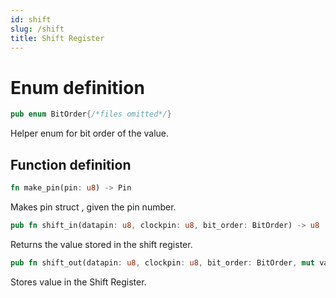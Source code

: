 ```yaml
---
id: shift
slug: /shift
title: Shift Register
---
```


# Enum definition

```rust
pub enum BitOrder{/*files omitted*/}
```

Helper enum for bit order of the value.

## Function definition

```rust
fn make_pin(pin: u8) -> Pin 
```

Makes pin struct , given the pin number.

```rust
pub fn shift_in(datapin: u8, clockpin: u8, bit_order: BitOrder) -> u8 
```

Returns the value stored in the shift register.

```rust
pub fn shift_out(datapin: u8, clockpin: u8, bit_order: BitOrder, mut value: u8)
```

Stores value in the Shift Register.
